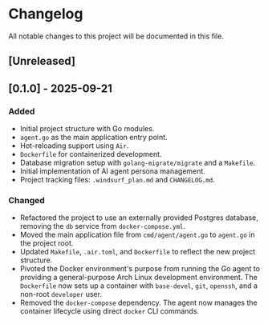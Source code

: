# Changelog

All notable changes to this project will be documented in this file.

## [Unreleased]

## [0.1.0] - 2025-09-21

### Added

- Initial project structure with Go modules.
- `agent.go` as the main application entry point.
- Hot-reloading support using `Air`.
- `Dockerfile` for containerized development.
- Database migration setup with `golang-migrate/migrate` and a `Makefile`.
- Initial implementation of AI agent persona management.
- Project tracking files: `.windsurf_plan.md` and `CHANGELOG.md`.

### Changed

- Refactored the project to use an externally provided Postgres database, removing the `db` service from `docker-compose.yml`.
- Moved the main application file from `cmd/agent/agent.go` to `agent.go` in the project root.
- Updated `Makefile`, `.air.toml`, and `Dockerfile` to reflect the new project structure.
- Pivoted the Docker environment's purpose from running the Go agent to providing a general-purpose Arch Linux development environment. The `Dockerfile` now sets up a container with `base-devel`, `git`, `openssh`, and a non-root `developer` user.
- Removed the `docker-compose` dependency. The agent now manages the container lifecycle using direct `docker` CLI commands.
